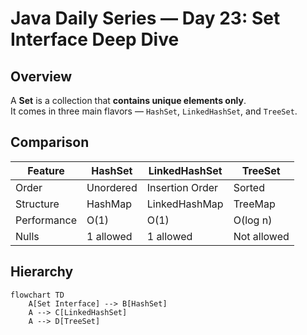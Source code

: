 # Java Daily Series — Day 23: Set Interface Deep Dive

##  Overview
A **Set** is a collection that **contains unique elements only**.  
It comes in three main flavors — `HashSet`, `LinkedHashSet`, and `TreeSet`.

##  Comparison
	
| Feature     | HashSet   | LinkedHashSet   | TreeSet     |
| ----------- | --------- | --------------- | ----------- |
| Order       | Unordered | Insertion Order | Sorted      |
| Structure   | HashMap   | LinkedHashMap   | TreeMap     |
| Performance | O(1)      | O(1)            | O(log n)    |
| Nulls       | 1 allowed | 1 allowed       | Not allowed |

##  Hierarchy
```mermaid
flowchart TD
    A[Set Interface] --> B[HashSet]
    A --> C[LinkedHashSet]
    A --> D[TreeSet]


